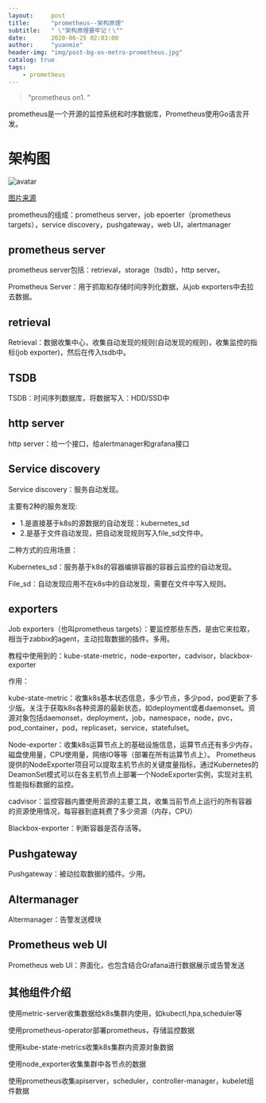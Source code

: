 ```yaml
---
layout:     post
title:      "prometheus--架构原理"
subtitle:   " \"架构原理要牢记！\""
date:       2020-06-25 02:03:00
author:     "yuanmie"
header-img: "img/post-bg-os-metro-prometheus.jpg"
catalog: true
tags:
    - prometheus
---
```


> “prometheus on1. ”

prometheus是一个开源的监控系统和时序数据库，Prometheus使用Go语言开发。


# 架构图
![avatar](https://mlog.club/api/img/proxy?url=https%3A%2F%2Fmmbiz.qpic.cn%2Fmmbiz_png%2FicdBCpcEToI9eliaV8MvxvhicN6V3EGVkpTZwxMNJ1r8aoupeBOzP3l7nYHFiahmibNrMIWibnX2Nk7iaFJjKEodg1TRQ%2F640%3Fwx_fmt%3Dpng)

[图片来源](https://mlog.club/article/2966580)

prometheus的组成：prometheus server，job epoerter（prometheus targets），service discovery，pushgateway，web UI，alertmanager

## prometheus server
prometheus server包括：retrieval，storage（tsdb），http server。

Prometheus Server：用于抓取和存储时间序列化数据，从job exporters中去拉去数据。

## retrieval
Retrieval：数据收集中心，收集自动发现的规则(自动发现的规则)，收集监控的指标(job exporter)，然后在传入tsdb中。

## TSDB
TSDB：时间序列数据库，将数据写入：HDD/SSD中

## http server
http server：给一个接口，给alertmanager和grafana接口

## Service discovery
Service discovery：服务自动发现。

主要有2种的服务发现:

* 1.是直接基于k8s的源数据的自动发现：kubernetes_sd
* 2.是基于文件自动发现，把自动发现规则写入file_sd文件中。

二种方式的应用场景：

Kubernetes_sd：服务基于k8s的容器编排容器的容器云监控的自动发现。

File_sd：自动发现应用不在k8s中的自动发现，需要在文件中写入规则。

## exporters
Job exporters（也叫prometheus targets）：要监控那些东西，是由它来拉取，相当于zabbix的agent，主动拉取数据的插件。多用。
 
教程中使用到的：kube-state-metric，node-exporter，cadvisor，blackbox-exporter

作用：

kube-state-metric：收集k8s基本状态信息，多少节点，多少pod，pod更新了多少版。关注于获取k8s各种资源的最新状态，如deployment或者daemonset。资源对象包括daemonset，deployment，job，namespace，node，pvc，pod_container，pod，replicaset，service，statefulset。

Node-exporter：收集k8s运算节点上的基础设施信息，运算节点还有多少内存，磁盘使用量，CPU使用量，网络IO等等（部署在所有运算节点上）。
Prometheus提供的NodeExporter项目可以提取主机节点的关键度量指标，通过Kubernetes的DeamonSet模式可以在各主机节点上部署一个NodeExporter实例，实现对主机性能指标数据的监控。

cadvisor：监控容器内置使用资源的主要工具，收集当前节点上运行的所有容器的资源使用情况，每容器到底耗费了多少资源（内存，CPU）

Blackbox-exporter：判断容器是否存活等。
 
 
## Pushgateway
Pushgateway：被动拉取数据的插件。少用。

## Altermanager
Altermanager：告警发送模块

## Prometheus web UI
Prometheus web UI：界面化，也包含结合Grafana进行数据展示或告警发送

## 其他组件介绍
使用metric-server收集数据给k8s集群内使用，如kubectl,hpa,scheduler等

使用prometheus-operator部署prometheus，存储监控数据

使用kube-state-metrics收集k8s集群内资源对象数据

使用node_exporter收集集群中各节点的数据

使用prometheus收集apiserver，scheduler，controller-manager，kubelet组件数据